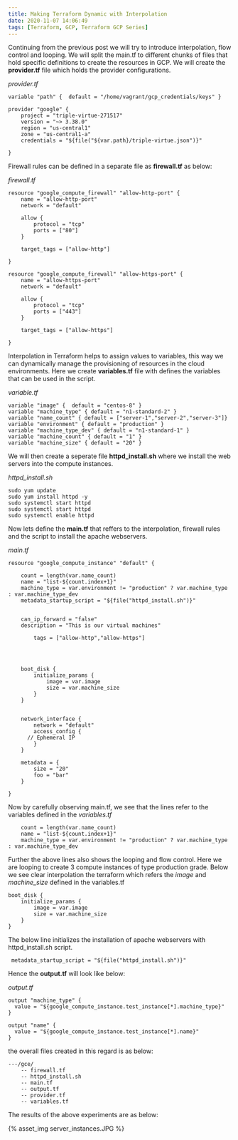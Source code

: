 ```yaml
---
title: Making Terraform Dynamic with Interpolation
date: 2020-11-07 14:06:49
tags: [Terraform, GCP, Terraform GCP Series]
---
```


Continuing from the previous post we will try to introduce interpolation, flow control and looping. We will split the main.tf to different chunks of files that hold specific definitions to create the resources in GCP. We will create the **provider.tf** file which holds the provider configurations. 

*provider.tf*

```
variable "path" {  default = "/home/vagrant/gcp_credentials/keys" }

provider "google" {
    project = "triple-virtue-271517"
    version = "~> 3.38.0"
    region = "us-central1"
    zone = "us-central1-a"
    credentials = "${file("${var.path}/triple-virtue.json")}"
  
}
```

Firewall rules can be defined in a separate file as **firewall.tf** as below:

*firewall.tf*

```
resource "google_compute_firewall" "allow-http-port" {
    name = "allow-http-port"
    network = "default"

    allow {
        protocol = "tcp"
        ports = ["80"]
    }

    target_tags = ["allow-http"]
      
}

resource "google_compute_firewall" "allow-https-port" {
    name = "allow-https-port"
    network = "default"

    allow {
        protocol = "tcp"
        ports = ["443"]
    }

    target_tags = ["allow-https"]
      
}
```



Interpolation in Terraform helps to assign values to variables, this way we can dynamically manage the provisioning of resources in the cloud environments. Here we create **variables.tf** file with defines the variables that can be used in the script.

*variable.tf*

```
variable "image" {  default = "centos-8" }
variable "machine_type" { default = "n1-standard-2" }
variable "name_count" { default = ["server-1","server-2","server-3"]}
variable "environment" { default = "production" }
variable "machine_type_dev" { default = "n1-standard-1" }
variable "machine_count" { default = "1" }
variable "machine_size" { default = "20" }
```



We will then create a seperate file **httpd_install.sh** where we install the web servers into the compute instances.

*httpd_install.sh*

```
sudo yum update 
sudo yum install httpd -y
sudo systemctl start httpd
sudo systemctl start httpd
sudo systemctl enable httpd
```



Now lets define the **main.tf**  that reffers to the interpolation, firewall rules and the script to install the apache webservers.

*main.tf*

```
resource "google_compute_instance" "default" {
    
    count = length(var.name_count)
    name = "list-${count.index+1}"
    machine_type = var.environment != "production" ? var.machine_type : var.machine_type_dev
    metadata_startup_script = "${file("httpd_install.sh")}" 
    

    can_ip_forward = "false"
    description = "This is our virtual machines"

        tags = ["allow-http","allow-https"]

  


    boot_disk {
        initialize_params {
            image = var.image
            size = var.machine_size
        }
    }


    network_interface {
        network = "default"
        access_config {
      // Ephemeral IP
        }
    }

    metadata = {
        size = "20"
        foo = "bar"
    }

}
```

Now by carefully observing main.tf, we see that the lines refer to the variables defined in the *variables.tf* 

```
    count = length(var.name_count)
    name = "list-${count.index+1}"
    machine_type = var.environment != "production" ? var.machine_type : var.machine_type_dev
```

Further the above lines also shows the looping and flow control. Here  we are looping to create 3 compute instances of type production grade. Below we see clear interpolation the terraform which refers the *image* and *machine_size* defined in the variables.tf

    boot_disk {
        initialize_params {
            image = var.image
            size = var.machine_size
        }
    }


The below line initializes the installation of apache webservers with httpd_install.sh script.

` metadata_startup_script = "${file("httpd_install.sh")}"`



Hence the **output.tf** will look like below:

*output.tf*

```
output "machine_type" {
  value = "${google_compute_instance.test_instance[*].machine_type}"
}

output "name" {
  value = "${google_compute_instance.test_instance[*].name}"
}
```

 

the overall files created in this regard is as below:



```
---/gce/
	-- firewall.tf
	-- httpd_install.sh
	-- main.tf
	-- output.tf
	-- provider.tf
	-- variables.tf	
```



The results of the above experiments are as below:



{% asset_img server_instances.JPG %}



